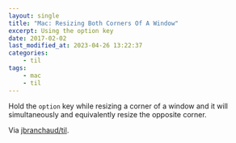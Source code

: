 ```yaml
---
layout: single
title: "Mac: Resizing Both Corners Of A Window"
excerpt: Using the option key
date: 2017-02-02
last_modified_at: 2023-04-26 13:22:37
categories:
    - til
tags:
    - mac
    - til
---
```


Hold the `option` key while resizing a corner of a window and it will
simultaneously and equivalently resize the opposite corner.

Via [jbranchaud/til](https://github.com/jbranchaud/til).
